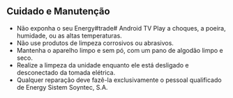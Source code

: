 ## Cuidado e Manutenção

- Não exponha o seu Energy#trade# Android TV Play a choques, a poeira, humidade, ou as altas temperaturas.
- Não use produtos de limpeza corrosivos ou abrasivos.
- Mantenha o aparelho limpo e sem pó, com um pano de algodão limpo e seco.
 - Realize a limpeza da unidade enquanto ele está desligado e desconectado da tomada elétrica.
- Qualquer reparação deve fazê-la exclusivamente o pessoal qualificado de Energy Sistem Soyntec, S.A.

